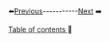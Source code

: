 




⬅️[Previous](Chapters/Chapter2/2.md)-----------[Next](Chapters/Chapter2/4.md) ➡️

[Table of contents ](table_of_contents.md)🚀 